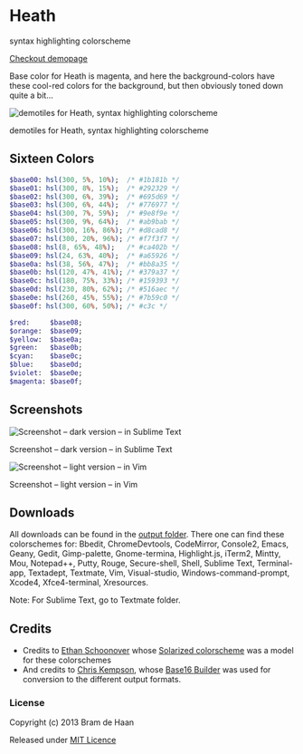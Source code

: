 # Heath

syntax highlighting colorscheme 

[Checkout demopage](http://atelierbram.github.io/syntax-highlighting/atelier-schemes/heath)

Base color for Heath is magenta, and here the background-colors have these cool-red colors for the background, but then obviously toned down quite a bit...

![demotiles for Heath, syntax highlighting colorscheme](https://lh4.googleusercontent.com/-RSthwvPTnpg/Uhd8uuSaAcI/AAAAAAAAApk/GTIzuGSwP20/s800/atelierschemes-demotiles_heath_400x400.png)

demotiles for Heath, syntax highlighting colorscheme 

## Sixteen Colors

```sass
$base00: hsl(300, 5%, 10%);  /* #1b181b */
$base01: hsl(300, 8%, 15%);  /* #292329 */
$base02: hsl(300, 6%, 39%);  /* #695d69 */
$base03: hsl(300, 6%, 44%);  /* #776977 */
$base04: hsl(300, 7%, 59%);  /* #9e8f9e */
$base05: hsl(300, 9%, 64%);  /* #ab9bab */
$base06: hsl(300, 16%, 86%); /* #d8cad8 */
$base07: hsl(300, 20%, 96%); /* #f7f3f7 */
$base08: hsl(8, 65%, 48%);   /* #ca402b */
$base09: hsl(24, 63%, 40%);  /* #a65926 */
$base0a: hsl(38, 56%, 47%);  /* #bb8a35 */
$base0b: hsl(120, 47%, 41%); /* #379a37 */
$base0c: hsl(180, 75%, 33%); /* #159393 */
$base0d: hsl(230, 80%, 62%); /* #516aec */
$base0e: hsl(260, 45%, 55%); /* #7b59c0 */
$base0f: hsl(300, 60%, 50%); /* #c3c */   

$red:     $base08;
$orange:  $base09;
$yellow:  $base0a;
$green:   $base0b;
$cyan:    $base0c;
$blue:    $base0d;
$violet:  $base0e;
$magenta: $base0f; 
```
## Screenshots

![Screenshot – dark version – in Sublime Text](http://atelierbram.github.io/syntax-highlighting/assets/img/heath-dark_sublime_640x425.png)

Screenshot – dark version – in Sublime Text

![Screenshot – light version – in Vim](http://atelierbram.github.io/syntax-highlighting/assets/img/heath-light_vim_640x425.png)

Screenshot – light version – in Vim

## Downloads
All downloads can be found in the [output folder](https://github.com/atelierbram/syntax-highlighting/tree/master/atelier-schemes/output). There one can find these colorschemes for: Bbedit, ChromeDevtools, CodeMirror, Console2, Emacs, Geany, Gedit, Gimp-palette, Gnome-termina, Highlight.js, iTerm2, Mintty, Mou, Notepad++, Putty, Rouge, Secure-shell, Shell, Sublime Text, Terminal-app, Textadept, Textmate, Vim, Visual-studio, Windows-command-prompt, Xcode4, Xfce4-terminal, Xresources.

Note: For Sublime Text, go to Textmate folder.

## Credits
* Credits to [Ethan Schoonover](http://ethanschoonover.com/solarized) whose [Solarized colorscheme](http://github.com/altercation/solarized) was a model for these colorschemes
* And credits to [Chris Kempson](http://chriskempson.com), whose [Base16 Builder](https://github.com/chriskempson/base16-builder) was used for conversion to the different output formats.

### License

Copyright (c) 2013 Bram de Haan

Released under [MIT Licence](http://atelierbram.mit-license.org)


